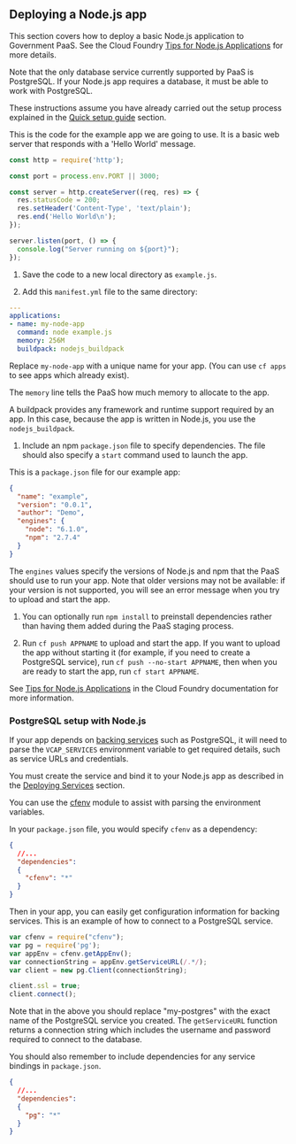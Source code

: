 ## Deploying a Node.js app

This section covers how to deploy a basic Node.js application to Government PaaS. See the Cloud Foundry [Tips for Node.js Applications](http://docs.cloudfoundry.org/buildpacks/node/node-tips.html) for more details.

Note that the only database service currently supported by PaaS is PostgreSQL. If your Node.js app requires a database, it must be able to work with PostgreSQL.

These instructions assume you have already carried out the setup process explained in the [Quick setup guide](#quick-setup-guide) section.

This is the code for the example app we are going to use. It is a basic web server that responds with a 'Hello World' message.

```js
const http = require('http');

const port = process.env.PORT || 3000;

const server = http.createServer((req, res) => {
  res.statusCode = 200;
  res.setHeader('Content-Type', 'text/plain');
  res.end('Hello World\n');
});

server.listen(port, () => {
  console.log("Server running on ${port}");
});
```

1. Save the code to a new local directory as ``example.js``.

1. Add this ``manifest.yml`` file to the same directory:
      
  ```yaml
  ---
  applications:
  - name: my-node-app
    command: node example.js
    memory: 256M
    buildpack: nodejs_buildpack
  ```

  Replace ``my-node-app`` with a unique name for your app. (You can use ``cf apps`` to see apps which already exist).

  The `memory` line tells the PaaS how much memory to allocate to the app.

  A buildpack provides any framework and runtime support required by an app. In this case, because the app is written in Node.js, you use the ``nodejs_buildpack``.

1. Include an npm ``package.json`` file to specify dependencies. The file should also specify a `start` command used to launch the app.
  
  This is a ``package.json`` file for our example app:

  ```json
  {
    "name": "example",
    "version": "0.0.1",
    "author": "Demo",
    "engines": {
      "node": "6.1.0",
      "npm": "2.7.4"
    }
  }
  ```

  The ``engines`` values specify the versions of Node.js and npm that the PaaS should use to run your app. Note that older versions may not be available: if your version is not supported, you will see an error message when you try to upload and start the app.

1. You can optionally run `npm install` to preinstall dependencies rather than having them added during the PaaS staging process.

1. Run `cf push APPNAME` to upload and start the app. If you want to upload 
   the app without starting it (for example, if you need to create a 
   PostgreSQL service), run `cf push --no-start APPNAME`, then when you are 
   ready to start the app, run `cf start APPNAME`.

See [Tips for Node.js Applications](https://docs.cloudfoundry.org/buildpacks/node/node-tips.html) in the Cloud Foundry documentation for more information.

### PostgreSQL setup with Node.js

If your app depends on [backing services](#deploying_services) such as PostgreSQL, it will need to parse the `VCAP_SERVICES` environment variable to get required details, such as service URLs and credentials.

You must create the service and bind it to your Node.js app as described in the [Deploying Services](#deploying_services) section.

You can use the [cfenv](https://www.npmjs.com/package/cfenv) module to assist with parsing the environment variables.

In your ``package.json`` file, you would specify ``cfenv`` as a dependency:

```json
{
  //...
  "dependencies": 
  {
    "cfenv": "*"
  }
}
```

Then in your app, you can easily get configuration information for backing services. This is an example of how to connect to a PostgreSQL service.

```js
var cfenv = require("cfenv");
var pg = require('pg');
var appEnv = cfenv.getAppEnv();
var connectionString = appEnv.getServiceURL(/.*/);
var client = new pg.Client(connectionString);

client.ssl = true;
client.connect();
```

Note that in the above you should replace "my-postgres" with the exact name of the PostgreSQL service you created. The ``getServiceURL`` function returns a connection string which includes the username and password required to connect to the database.

You should also remember to include dependencies for any service bindings in ``package.json``.

```json
{
  //...
  "dependencies": 
  {
    "pg": "*"
  }
}
```

